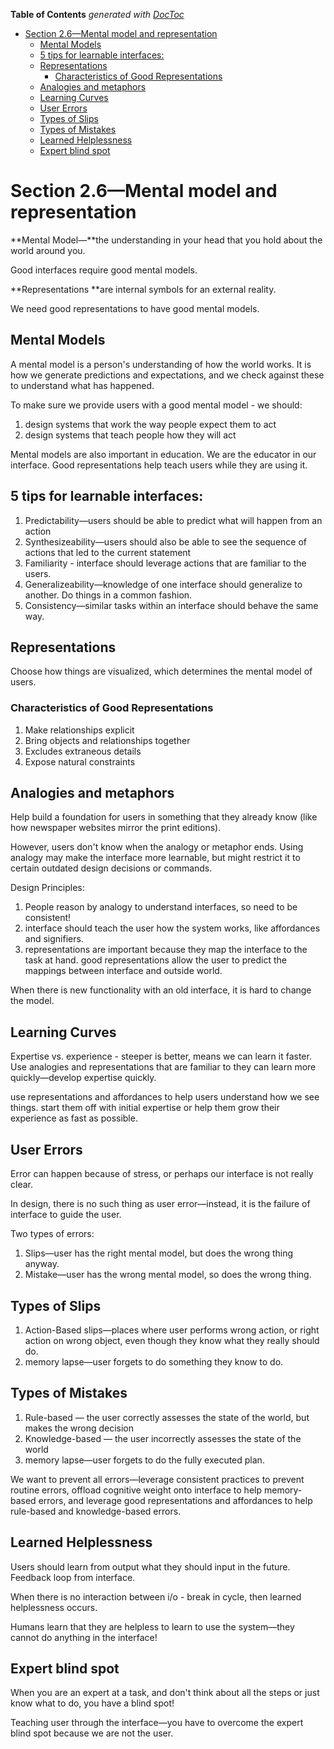 <!-- START doctoc generated TOC please keep comment here to allow auto update -->
<!-- DON'T EDIT THIS SECTION, INSTEAD RE-RUN doctoc TO UPDATE -->
**Table of Contents**  *generated with [DocToc](https://github.com/thlorenz/doctoc)*

- [Section 2.6—Mental model and representation](#section-26mental-model-and-representation)
  - [Mental Models](#mental-models)
  - [5 tips for learnable interfaces:](#5-tips-for-learnable-interfaces)
  - [Representations](#representations)
    - [Characteristics of Good Representations](#characteristics-of-good-representations)
  - [Analogies and metaphors](#analogies-and-metaphors)
  - [Learning Curves](#learning-curves)
  - [User Errors](#user-errors)
  - [Types of Slips](#types-of-slips)
  - [Types of Mistakes](#types-of-mistakes)
  - [Learned Helplessness](#learned-helplessness)
  - [Expert blind spot](#expert-blind-spot)

<!-- END doctoc generated TOC please keep comment here to allow auto update -->

# Section 2.6—Mental model and representation

**Mental Model—**the understanding in your head that you hold about the world around you.

Good interfaces require good mental models.

**Representations **are internal symbols for an external reality.

We need good representations to have good mental models.

## Mental Models

A mental model is a person's understanding of how the world works. It is how we generate predictions
and expectations, and we check against these to understand what has happened.

To make sure we provide users with a good mental model - we should:

1. design systems that work the way people expect them to act
2. design systems that teach people how they will act

Mental models are also important in education. We are the educator in our interface. Good
representations help teach users while they are using it.

## 5 tips for learnable interfaces:

1. Predictability—users should be able to predict what will happen from an action
2. Synthesizeability—users should also be able to see the sequence of actions that led to the current 
   statement
3. Familiarity - interface should leverage actions that are familiar to the users.
4. Generalizeability—knowledge of one interface should generalize to another.
Do things in a
   common fashion.
5. Consistency—similar tasks within an interface should behave the same way.

## Representations

Choose how things are visualized, which determines the mental model of users.

### Characteristics of Good Representations

1. Make relationships explicit
2. Bring objects and relationships together
3. Excludes extraneous details
4. Expose natural constraints

## Analogies and metaphors

Help build a foundation for users in something that they already know (like how newspaper websites
mirror the print editions).

However, users don't know when the analogy or metaphor ends.
Using analogy may make the interface
more learnable, but might
restrict it to certain outdated
design decisions or commands.

Design Principles:

1. People reason by analogy to understand interfaces, so need to be consistent!
2. interface should teach the user how the system works, like affordances and signifiers.
3. representations are important because they map the interface to the task at hand. good
   representations allow the user to predict the mappings between interface and outside world.

When there is new functionality with an old interface, it is hard to change the model.

## Learning Curves

Expertise vs. experience - steeper is better, means we can learn it faster.
Use analogies and representations that are familiar to they can learn more quickly—develop
expertise quickly.

use representations and affordances to help users understand how we see things. start them off with
initial expertise or help them grow their experience as fast as possible.

## User Errors

Error can happen because of stress, or perhaps our interface is not really clear.

In design, there is no such thing as user error—instead, it is the failure of interface to guide
the user.

Two types of errors:

1. Slips—user has the right mental model, but does the wrong thing anyway.
2. Mistake—user has the wrong mental model, so does the wrong thing.

## Types of Slips

1. Action-Based slips—places where user performs wrong action, or right action on wrong object, even
   though they know what they really should do.
2. memory lapse—user forgets to do something they know to do.

## Types of Mistakes

1. Rule-based — the user correctly assesses the state of the world, but makes the wrong decision
2. Knowledge-based — the user incorrectly assesses the state of the world
3. memory lapse—user forgets to do the fully executed plan.

We want to prevent all errors—leverage consistent practices to prevent routine errors, offload
cognitive weight onto interface to help memory-based errors, and leverage good representations and
affordances to help rule-based and knowledge-based errors.

## Learned Helplessness

Users should learn from output what they should input in the future. Feedback loop from interface.

When there is no interaction between i/o - break in cycle, then learned helplessness occurs.

Humans learn that they are helpless to learn to use the system—they cannot do anything in the
interface!

## Expert blind spot

When you are an expert at a task, and don't think about all the steps or just know what to do, you
have a blind spot!

Teaching user through the interface—you have to overcome the expert blind spot because we are not
the user.
